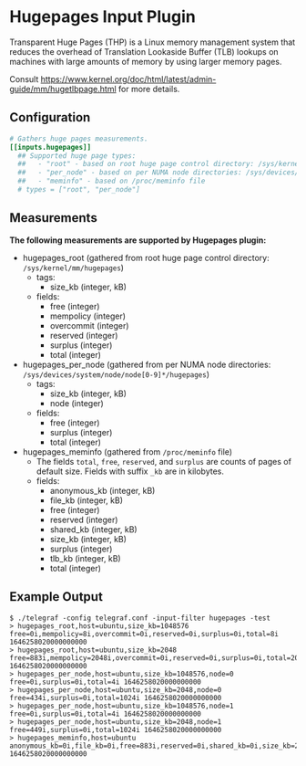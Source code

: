 # Hugepages Input Plugin

Transparent Huge Pages (THP) is a Linux memory management system that reduces the overhead of
Translation Lookaside Buffer (TLB) lookups on machines with large amounts of memory by using larger
memory pages.

Consult <https://www.kernel.org/doc/html/latest/admin-guide/mm/hugetlbpage.html> for more details.

## Configuration

```toml
# Gathers huge pages measurements.
[[inputs.hugepages]]
  ## Supported huge page types:
  ##   - "root" - based on root huge page control directory: /sys/kernel/mm/hugepages
  ##   - "per_node" - based on per NUMA node directories: /sys/devices/system/node/node[0-9]*/hugepages
  ##   - "meminfo" - based on /proc/meminfo file
  # types = ["root", "per_node"]
```

## Measurements

**The following measurements are supported by Hugepages plugin:**

- hugepages_root (gathered from root huge page control directory: `/sys/kernel/mm/hugepages`)
  - tags:
    - size_kb (integer, kB)
  - fields:
    - free (integer)
    - mempolicy (integer)
    - overcommit (integer)
    - reserved (integer)
    - surplus (integer)
    - total (integer)
- hugepages_per_node (gathered from per NUMA node directories: `/sys/devices/system/node/node[0-9]*/hugepages`)
  - tags:
    - size_kb (integer, kB)
    - node (integer)
  - fields:
    - free (integer)
    - surplus (integer)
    - total (integer)
- hugepages_meminfo (gathered from `/proc/meminfo` file) 
  - The fields `total`, `free`, `reserved`, and `surplus` are counts of pages of default size. Fields with suffix `_kb` are in kilobytes.
  - fields:
    - anonymous_kb (integer, kB)
    - file_kb (integer, kB)
    - free (integer)
    - reserved (integer)
    - shared_kb (integer, kB)
    - size_kb (integer, kB)
    - surplus (integer)
    - tlb_kb (integer, kB)
    - total (integer)

## Example Output

```text
$ ./telegraf -config telegraf.conf -input-filter hugepages -test
> hugepages_root,host=ubuntu,size_kb=1048576 free=0i,mempolicy=8i,overcommit=0i,reserved=0i,surplus=0i,total=8i 1646258020000000000
> hugepages_root,host=ubuntu,size_kb=2048 free=883i,mempolicy=2048i,overcommit=0i,reserved=0i,surplus=0i,total=2048i 1646258020000000000
> hugepages_per_node,host=ubuntu,size_kb=1048576,node=0 free=0i,surplus=0i,total=4i 1646258020000000000
> hugepages_per_node,host=ubuntu,size_kb=2048,node=0 free=434i,surplus=0i,total=1024i 1646258020000000000
> hugepages_per_node,host=ubuntu,size_kb=1048576,node=1 free=0i,surplus=0i,total=4i 1646258020000000000
> hugepages_per_node,host=ubuntu,size_kb=2048,node=1 free=449i,surplus=0i,total=1024i 1646258020000000000
> hugepages_meminfo,host=ubuntu anonymous_kb=0i,file_kb=0i,free=883i,reserved=0i,shared_kb=0i,size_kb=2048i,surplus=0i,tlb_kb=12582912i,total=2048i 1646258020000000000
```
